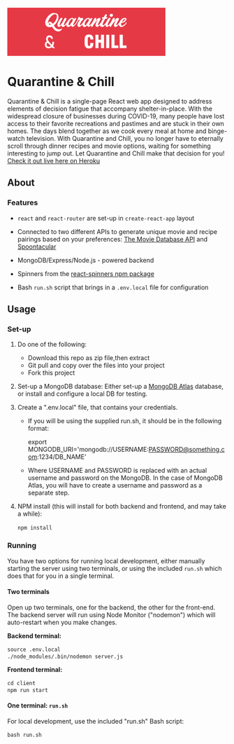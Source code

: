![Quarantine & Chill Logo](./client/public/quarantine-chill.png)

# Quarantine & Chill

Quarantine & Chill is a single-page React web app designed to address elements of decision fatigue that accompany shelter-in-place. With the widespread closure of businesses during COVID-19, many people have lost access to their favorite recreations and pastimes and are stuck in their own homes. The days blend together as we cook every meal at home and binge-watch television. With Quarantine and Chill, you no longer have to eternally scroll through dinner recipes and movie options, waiting for something interesting to jump out. Let Quarantine and Chill make that decision for you! [Check it out live here on Heroku](https://quarantine-chill.herokuapp.com/)

## About

### Features

* `react` and `react-router` are set-up in `create-react-app` layout

* Connected to two different APIs to generate unique movie and recipe pairings based on your preferences: [The Movie Database API](https://developers.themoviedb.org/3/getting-started/introduction) and [Spoontacular](https://spoonacular.com/food-api/docs#Search-Recipes)

* MongoDB/Express/Node.js - powered backend

* Spinners from the [react-spinners npm package](https://www.npmjs.com/package/react-spinners)

* Bash `run.sh` script that brings in a `.env.local` file for configuration

## Usage

### Set-up

1. Do one of the following:
    - Download this repo as zip file,then extract
    - Git pull and copy over the files into your project 
    - Fork this project

2. Set-up a MongoDB database: Either set-up a [MongoDB Atlas](https://cloud.mongodb.com) database, or install and configure a local DB for testing.

3. Create a ".env.local" file, that contains your credentials. 

    - If you will be using the supplied run.sh, it should be in the following
      format:

        export MONGODB_URI='mongodb://USERNAME:PASSWORD@something.com:1234/DB_NAME'

    - Where USERNAME and PASSWORD is replaced with an actual username and
      password on the MongoDB. In the case of MongoDB Atlas, you will have to
      create a username and password as a separate step.

4. NPM install (this will install for both backend and frontend, and may take a
while):

    `npm install`


### Running

You have two options for running local development, either manually starting
the server using two terminals, or using the included `run.sh` which does that
for you in a single terminal.

#### Two terminals

Open up two terminals, one for the backend, the other for the front-end. The
backend server will run using Node Monitor ("nodemon") which will auto-restart
when you make changes.

**Backend terminal:**

    source .env.local
    ./node_modules/.bin/nodemon server.js

**Frontend terminal:**

    cd client
    npm run start

#### One terminal: `run.sh`

For local development, use the included "run.sh" Bash script:

    bash run.sh

